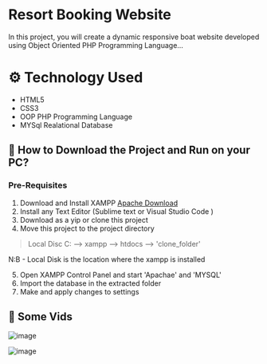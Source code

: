 # Resort Booking Website 
In this project, you will create a dynamic responsive boat website developed using Object Oriented PHP Programming Language...

# ⚙️ Technology Used
- HTML5
- CSS3
- OOP PHP Programming Language
- MYSql Realational Database


## 📖 How to Download the Project and Run on your PC?
### Pre-Requisites
1. Download and Install XAMPP   [Apache Download](https://www.apachefriends.org/download.html)
2. Install any Text Editor (Sublime text or Visual Studio Code )
3. Download as a yip or clone this project
4. Move this project to the project directory

> Local Disc C: --> xampp --> htdocs --> 'clone_folder'

N:B - Local Disk is the location where the xampp is installed

5.  Open XAMPP Control Panel and start 'Apachae' and 'MYSQL'
6.  Import the database in the extracted folder
7.  Make and apply changes to settings



## 📜 Some Vids

![image](https://user-images.githubusercontent.com/20705264/114946649-d9dff100-9e4b-11eb-8ade-61485002999a.png)

![image](https://user-images.githubusercontent.com/20705264/114946696-f7ad5600-9e4b-11eb-966e-070e48d26239.png)



